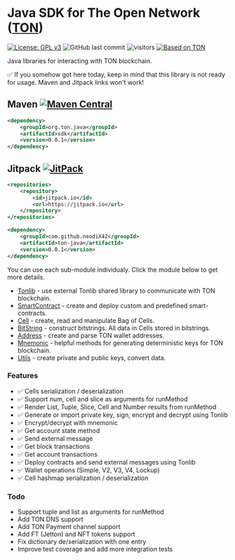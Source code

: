 # Java SDK for The Open Network ([TON])

[![License: GPL v3](https://img.shields.io/badge/License-GPLv3-blue.svg)](https://www.gnu.org/licenses/gpl-3.0)
![GitHub last commit](https://img.shields.io/github/last-commit/neodiX42/ton-java)
![visitors](https://visitor-badge.glitch.me/badge?page_id=neodiX42.ton-java.readme&left_color=gray&right_color=red)
[![Based on TON][ton-svg]][ton]

Java libraries for interacting with TON blockchain.

✅ If you somehow got here today, keep in mind that this library is not ready for usage.
Maven and Jitpack links won't work!

## Maven [![Maven Central][maven-central-svg]][maven-central]

```xml
<dependency>
    <groupId>org.ton.java</groupId>
    <artifactId>sdk</artifactId>
    <version>0.0.1</version>
</dependency>
```

## Jitpack [![JitPack][jitpack-svg]][jitpack]

```xml
<repositories>
    <repository>
        <id>jitpack.io</id>
        <url>https://jitpack.io</url>
    </repository>
</repositories>
```

```xml
<dependency>
    <groupId>com.github.neodiX42</groupId>
    <artifactId>ton-java</artifactId>
    <version>0.0.1</version>
</dependency>
```

You can use each sub-module individualy. Click the module below to get more details.

* [Tonlib](tonlib/README.md) - use external Tonlib shared library to communicate with TON blockchain.
* [SmartContract](smartcontract/README.md) - create and deploy custom and predefined smart-contracts.
* [Cell](cell/README.md) - create, read and manipulate Bag of Cells.
* [BitString](bitstring/README.md) - construct bitstrings. All data in Cells stored in bitstrings.
* [Address](address/README.md) - create and parse TON wallet addresses.
* [Mnemonic](mnemonic/README.md) - helpful methods for generating deterministic keys for TON blockchain.
* [Utils](utils/README.md) - create private and public keys, convert data.

### Features

* ✅ Cells serialization / deserialization
* ✅ Support num, cell and slice as arguments for runMethod
* ✅ Render List, Tuple, Slice, Cell and Number results from runMethod
* ✅ Generate or import private key, sign, encrypt and decrypt using Tonlib
* ✅ Encrypt/decrypt with mnemonic
* ✅ Get account state method
* ✅ Send external message
* ✅ Get block transactions
* ✅ Get account transactions
* ✅ Deploy contracts and send external messages using Tonlib
* ✅ Wallet operations (Simple, V2, V3, V4, Lockup)
* ✅ Cell hashmap serialization / deserialization

### Todo

* Support tuple and list as arguments for runMethod
* Add TON DNS support
* Add TON Payment channel support
* Add FT (Jetton) and NFT tokens support
* Fix dictionary de/serialization with one entry
* Improve test coverage and add more integration tests

<!-- Badges -->

[maven-central-svg]: https://img.shields.io/maven-central/v/org.ton.java/sdk

[maven-central]: https://mvnrepository.com/artifact/org.ton.java/sdk

[jitpack-svg]: https://jitpack.io/v/neodiX42/ton-java.svg

[jitpack]: https://jitpack.io/#neodiX42/ton-java/sdk

[ton-svg]: https://img.shields.io/badge/Based%20on-TON-blue

[ton]: https://ton.org